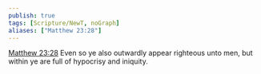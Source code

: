 ```yaml
---
publish: true
tags: [Scripture/NewT, noGraph]
aliases: ["Matthew 23:28"]
---
```

[Matthew 23:28](https://churchofjesuschrist.org/study/scriptures/nt/matt/23?lang=eng&id=p28#p28) Even so ye also outwardly appear righteous unto men, but within ye are full of hypocrisy and iniquity.
